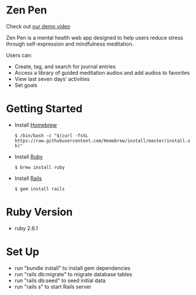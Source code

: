 # Zen Pen
Check out [our demo video](https://www.youtube.com/watch?v=2fVkiududa8)

Zen Pen is a mental health web app designed to help users reduce stress through self-expression and mindfulness meditation. 

Users can:
- Create, tag, and search for journal entries
- Access a library of guided meditation audios and add audios to favorites
- View last seven days’ activities
- Set goals


# Getting Started

* Install [Homebrew](https://brew.sh/) 

  `$ /bin/bash -c "$(curl -fsSL https://raw.githubusercontent.com/Homebrew/install/master/install.sh)"`
* Install [Ruby](https://www.ruby-lang.org/en/) 

  `$ brew install ruby` 
* Install [Rails](https://rubyonrails.org/) 

  `$ gem install rails`


# Ruby Version
- ruby 2.6.1

# Set Up
- run "bundle install" to install gem dependencies
- run "rails db:migrate" to migrate database tables
- run "rails db:seed" to seed initial data
- run "rails s" to start Rails server
